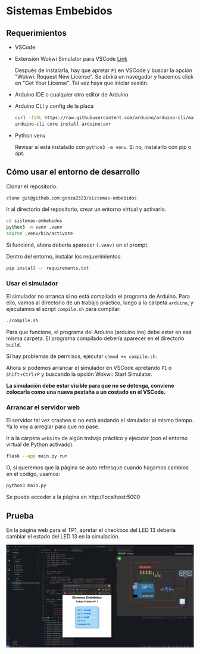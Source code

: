 # Sistemas Embebidos

## Requerimientos

- VSCode

- Extensión Wokwi Simulator para VSCode [Link](https://marketplace.visualstudio.com/items?itemName=wokwi.wokwi-vscode)
    
    Después de instalarla, hay que apretar `F1` en VSCode y buscar la opción "Wokwi: Request New License". Se abrirá un navegador y hacemos click en "Get Your License". Tal vez haya que iniciar sesión.

- Arduino IDE o cualquier otro editor de Arduino

- Arduino CLI y config de la placa
    ```bash
    curl -fsSL https://raw.githubusercontent.com/arduino/arduino-cli/master/install.sh | BINDIR=~/.local/bin sh
    arduino-cli core install arduino:avr
    ```

- Python venv

    Revisar si está instalado con `python3 -m venv`. Si no, instalarlo con pip o apt.


## Cómo usar el entorno de desarrollo

Clonar el repositorio.

```bash
clone git@github.com:gonza2323/sistemas-embebidos
```

Ir al directorio del repositorio, crear un entorno virtual y activarlo.

```bash
cd sistemas-embebidos
python3 -m venv .venv
source .venv/bin/activate
```

Si funcionó, ahora debería aparecer `(.venv)` en el prompt.

Dentro del entorno, instalar los requerimientos:

```bash
pip install -r requirements.txt
```

### Usar el simulador

El simulador no arranca si no está compilado el programa de Arduino. Para ello, vamos al directorio de un trabajo práctico, luego a la carpeta `arduino`, y ejecutamos el script `compile.sh` para compilar:

```bash
./compile.sh
```

Para que funcione, el programa del Arduino (arduino.ino) debe estar en esa misma carpeta. El programa compilado debería aparecer en el directorio `build`.

Si hay problemas de permisos, ejecutar `chmod +x compile.sh`.

Ahora sí podemos arrancar el simulador en VSCode apretando `F1` o `Shift`+`Ctrl`+`P` y buscando la opción Wokwi: Start Simulator.

**La simulación debe estar visible para que no se detenga, conviene colocarla como una nueva pestaña a un costado en el VSCode.**


### Arrancar el servidor web

El servidor tal vez crashea si no está andando el simulador al mismo tiempo. Ya lo voy a arreglar para que no pase.

Ir a la carpeta `website` de algún trabajo práctico y ejecutar (con el entorno virtual de Python activado):

```bash
flask --app main.py run
```

O, si queremos que la página se auto refresque cuando hagamos cambios en el código, usamos:
```bash
python3 main.py
```

Se puede acceder a la página en http://localhost:5000

## Prueba

En la página web para el TP1, apretar el checkbox del LED 13 debería cambiar el estado del LED 13 en la simulación.

![screenshot del entorno](./img/screenshot.png)

